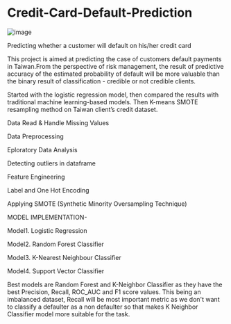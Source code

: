 # Credit-Card-Default-Prediction
![image](https://github.com/bharatsoni0047/Credit-Card-Default-Prediction/assets/111848240/6878096f-43ea-45e8-b326-dcde24c6486b)

Predicting whether a customer will default on his/her credit card

This project is aimed at predicting the case of customers default payments in Taiwan.From the perspective of risk management, the result of predictive accuracy of the estimated probability of default will be more valuable than the binary result of classification - credible or not credible clients.

Started with the logistic regression model, then compared the results with traditional machine learning-based models. Then K-means SMOTE resampling method on Taiwan client’s credit dataset.

Data Read & Handle Missing Values

Data Preprocessing

Eploratory Data Analysis

Detecting outliers in dataframe

Feature Engineering

Label and One Hot Encoding

Applying SMOTE (Synthetic Minority Oversampling Technique)


MODEL IMPLEMENTATION-

Model1. Logistic Regression

Model2. Random Forest Classifier

Model3. K-Nearest Neighbour Classifier

Model4. Support Vector Classifier

Best models are Random Forest and K-Neighbor Classifier as they have the best Precision, Recall, ROC_AUC and F1 score values. 
This being an imbalanced dataset, Recall will be most important metric as we don't want to classify a defaulter as a non defaulter so that makes K Neighbor Classifier model more suitable for the task.



